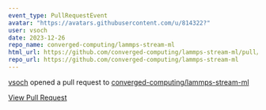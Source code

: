 ```yaml
---
event_type: PullRequestEvent
avatar: "https://avatars.githubusercontent.com/u/814322?"
user: vsoch
date: 2023-12-26
repo_name: converged-computing/lammps-stream-ml
html_url: https://github.com/converged-computing/lammps-stream-ml/pull/2
repo_url: https://github.com/converged-computing/lammps-stream-ml
---
```


<a href='https://github.com/vsoch' target='_blank'>vsoch</a> opened a pull request to <a href='https://github.com/converged-computing/lammps-stream-ml' target='_blank'>converged-computing/lammps-stream-ml</a>

<a href='https://github.com/converged-computing/lammps-stream-ml/pull/2' target='_blank'>View Pull Request</a>